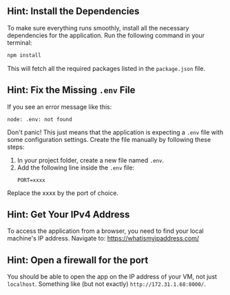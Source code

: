 ## Hint: Install the Dependencies
To make sure everything runs smoothly, install all the necessary dependencies for the application. Run the following command in your terminal:
```bash
npm install
```
This will fetch all the required packages listed in the `package.json` file.


## Hint: Fix the Missing `.env` File
If you see an error message like this:
```
node: .env: not found
```
Don't panic! This just means that the application is expecting a `.env` file with some configuration settings. Create the file manually by following these steps:

1. In your project folder, create a new file named `.env`.
2. Add the following line inside the `.env` file:
   ```
   PORT=xxxx
   ```
Replace the xxxx by the port of choice.


## Hint: Get Your IPv4 Address
To access the application from a browser, you need to find your local machine's IP address. Navigate to: https://whatismyipaddress.com/

## Hint: Open a firewall for the port
You should be able to open the app on the IP address of your VM, not just `localhost`. Something like (but not exactly) `http://172.31.1.68:8000/`.
